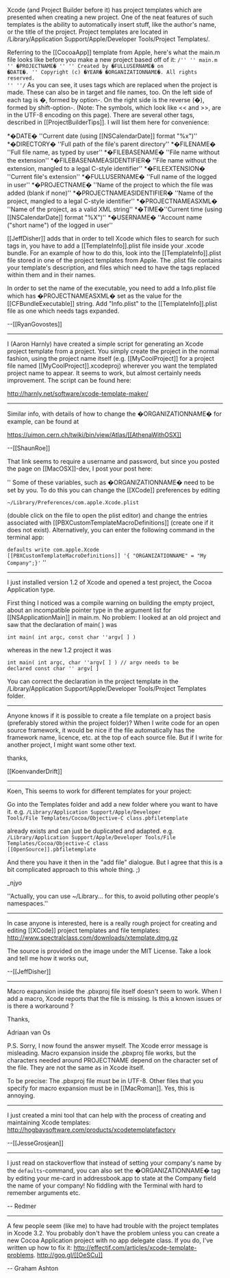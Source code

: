 

Xcode (and Project Builder before it) has project templates which are presented when creating a new project. One of the neat features of such templates is the ability to automatically insert stuff, like the author's name, or the title of the project. Project templates are located in /Library/Application Support/Apple/Developer Tools/Project Templates/. 

Referring to the [[CocoaApp]] template from Apple, here's what the main.m file looks like before you make a new project based off of it:
<code>/''
 ''  main.m
 ''  �PROJECTNAME�
 ''
 ''  Created by �FULLUSERNAME� on �DATE�.
 ''  Copyright (c) �YEAR� �ORGANIZATIONNAME�. All rights reserved.
 ''
 ''/</code>
As you can see, it uses tags which are replaced when the project is made. These can also be in target and file names, too. On the left side of each tag is �, formed by option-\. On the right side is the reverse (�), formed by shift-option-\. (Note: The symbols, which look like << and >>, are in the UTF-8 encoding on this page). There are several other tags, described in [[ProjectBuilderTips]]. I will list them here for convenience:


*�DATE� ''Current date (using [[NSCalendarDate]] format "%x")''
*�DIRECTORY� ''Full path of the file's parent directory''
*�FILENAME� ''Full file name, as typed by user''
*�FILEBASENAME� ''File name without the extension''
*�FILEBASENAMEASIDENTIFIER� ''File name without the extension, mangled to a legal C-style identifier''
*�FILEEXTENSION� ''Current file's extension''
*�FULLUSERNAME� ''Full name of the logged in user''
*�PROJECTNAME� ''Name of the project to which the file was added (blank if none)''
*�PROJECTNAMEASIDENTIFIER� ''Name of the project, mangled to a legal C-style identifier''
*�PROJECTNAMEASXML� ''Name of the project, as a valid XML string''
*�TIME�''Current time (using [[NSCalendarDate]] format "%X")''
*�USERNAME� ''Account name ("short name") of the logged in user''


[[JeffDisher]] adds that in order to tell Xcode which files to search for such tags in, you have to add a [[TemplateInfo]].plist file inside your .xcode bundle. For an example of how to do this, look into the [[TemplateInfo]].plist file stored in one of the project templates from Apple. The .plist file contains your template's description, and files which need to have the tags replaced within them and in their names.

In order to set the name of the executable, you need to add a Info.plist file which has �PROJECTNAMEASXML� set as the value for the [[CFBundleExecutable]] string. Add "Info.plist" to the [[TemplateInfo]].plist file as one which needs tags expanded.

--[[RyanGovostes]]

----

I (Aaron Harnly) have created a simple script for generating an Xcode project template from a project. You simply create the project in the normal fashion, using the project name itself (e.g. [[MyCoolProject]] for a project file named [[MyCoolProject]].xcodeproj) wherever you want the templated project name to appear. It seems to work, but almost certainly needs improvement. The script can be found here:

http://harnly.net/software/xcode-template-maker/

----

Similar info, with details of how to change the �ORGANIZATIONNAME� for example, can be found at 

https://uimon.cern.ch/twiki/bin/view/Atlas/[[AthenaWithOSX]]

--[[ShaunRoe]]

That link seems to require a username and password, but since you posted the page on [[MacOSX]]-dev, I post your post here:

''
Some of these variables, such as �ORGANIZATIONNAME� need to be set by you. To do this you can change the [[XCode]] preferences by editing

<code>~/Library/Preferences/com.apple.Xcode.plist</code>

(double click on the file to open the plist editor) and change the entries associated with [[PBXCustomTemplateMacroDefinitions]] (create one if it does not exist). Alternatively, you can enter the following command in the terminal app:

<code>defaults write com.apple.Xcode [[PBXCustomTemplateMacroDefinitions]] '{ "ORGANIZATIONNAME" = "My Company";}'</code>
''

----

I just installed version 1.2 of Xcode and opened a test project,  the Cocoa Application type.

First thing I noticed was a compile warning on building the empty project, about an incompatible pointer type in the argument
list for [[NSApplicationMain]] in main.m. No problem: I looked at an old project and saw that the declaration of main( ) was

<code>int main( int argc, const char ''argv[ ] )</code>

whereas in the new 1.2 project it was

<code>int main( int argc, char ''argv[ ] )     // argv needs to be declared const char '' argv[ ] </code>

You can correct the declaration in the project template in the /Library/Application Support/Apple/Developer Tools/Project Templates folder.

----
Anyone knows if it is possible to create a file template on a project basis (preferably stored within the project folder)? When I write code for an open source framework, it would be nice if the file automatically has the framework name, licence, etc. at the top of each source file. But if I write for another project, I might want some other text.

thanks,

[[KoenvanderDrift]]

----
Koen,
This seems to work for different templates for your project:

Go into the Templates folder and add a new folder where you want to have it. e.g.
<code>/Library/Application Support/Apple/Developer Tools/File Templates/Cocoa/Objective-C class.pbfiletemplate</code>

already exists and can just be duplicated and adapted. e.g.
<code>/Library/Application Support/Apple/Developer Tools/File Templates/Cocoa/Objective-C class [[OpenSource]].pbfiletemplate</code>

And there you have it then in the "add file" dialogue. But I agree that this is a bit complicated approach to this whole thing. ;)

_njyo

''Actually, you can use ~/Library... for this, to avoid polluting other people's namespaces.''

----

In case anyone is interested, here is a really rough project for creating and editing [[XCode]] project templates and file templates:
http://www.spectralclass.com/downloads/xtemplate.dmg.gz

The source is provided on the image under the MIT License.  Take a look and tell me how it works out,

--[[JeffDisher]]

----
Macro expansion inside the .pbxproj file itself doesn't seem to work. When I add a macro, Xcode reports that the file is missing.
Is this a known issues or is there a workaround ?

Thanks,

Adriaan van Os

P.S. Sorry, I now found the answer myself. The Xcode error message is misleading. Macro expansion inside the .pbxproj file
works, but the characters needed around PROJECTNAME depend on the character set of the file. They are not the same as
in Xcode itself. 

To be precise: The .pbxproj file must be in UTF-8. Other files that you specify for macro expansion must be in [[MacRoman]]. Yes, this is annoying.

----
I just created a mini tool that can help with the process of creating and maintaining Xcode templates:
http://hogbaysoftware.com/products/xcodetemplatefactory

--[[JesseGrosjean]]

----
I just read on stackoverflow that instead of setting your company's name by the <code>defaults</code>-command, you can also set the �ORGANIZATIONNAME� tag by editing your me-card in addressbook.app to state at the Company field the name of your company! No fiddling with the Terminal with hard to remember arguments etc. 

-- Redmer

----
A few people seem (like me) to have had trouble with the project templates in Xcode 3.2. You probably don't have the problem unless you can create a new Cocoa Application project with no app delegate class. If you do, I've written up how to fix it: http://effectif.com/articles/xcode-template-problems. http://goo.gl/[[OeSCu]]

-- Graham Ashton